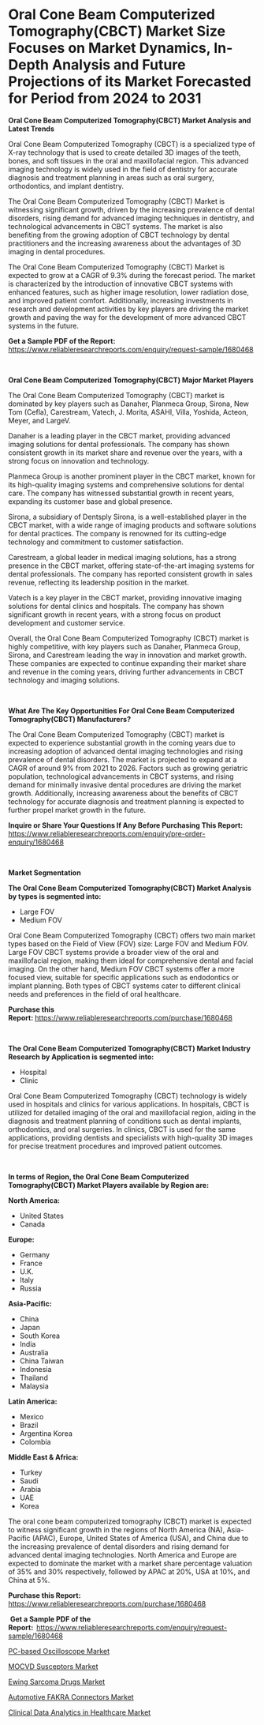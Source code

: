 <p><h1>Oral Cone Beam Computerized Tomography(CBCT) Market Size Focuses on Market Dynamics, In-Depth Analysis and Future Projections of its Market Forecasted for Period from 2024 to 2031</h1></p><p><strong>Oral Cone Beam Computerized Tomography(CBCT) Market Analysis and Latest Trends</strong></p>
<p><p>Oral Cone Beam Computerized Tomography (CBCT) is a specialized type of X-ray technology that is used to create detailed 3D images of the teeth, bones, and soft tissues in the oral and maxillofacial region. This advanced imaging technology is widely used in the field of dentistry for accurate diagnosis and treatment planning in areas such as oral surgery, orthodontics, and implant dentistry.</p><p>The Oral Cone Beam Computerized Tomography (CBCT) Market is witnessing significant growth, driven by the increasing prevalence of dental disorders, rising demand for advanced imaging techniques in dentistry, and technological advancements in CBCT systems. The market is also benefiting from the growing adoption of CBCT technology by dental practitioners and the increasing awareness about the advantages of 3D imaging in dental procedures.</p><p>The Oral Cone Beam Computerized Tomography (CBCT) Market is expected to grow at a CAGR of 9.3% during the forecast period. The market is characterized by the introduction of innovative CBCT systems with enhanced features, such as higher image resolution, lower radiation dose, and improved patient comfort. Additionally, increasing investments in research and development activities by key players are driving the market growth and paving the way for the development of more advanced CBCT systems in the future.</p></p>
<p><strong>Get a Sample PDF of the Report:&nbsp;</strong> <a href="https://www.reliableresearchreports.com/enquiry/request-sample/1680468">https://www.reliableresearchreports.com/enquiry/request-sample/1680468</a></p>
<p>&nbsp;</p>
<p><strong>Oral Cone Beam Computerized Tomography(CBCT) Major Market Players</strong></p>
<p><p>The Oral Cone Beam Computerized Tomography (CBCT) market is dominated by key players such as Danaher, Planmeca Group, Sirona, New Tom (Cefla), Carestream, Vatech, J. Morita, ASAHI, Villa, Yoshida, Acteon, Meyer, and LargeV.</p><p>Danaher is a leading player in the CBCT market, providing advanced imaging solutions for dental professionals. The company has shown consistent growth in its market share and revenue over the years, with a strong focus on innovation and technology.</p><p>Planmeca Group is another prominent player in the CBCT market, known for its high-quality imaging systems and comprehensive solutions for dental care. The company has witnessed substantial growth in recent years, expanding its customer base and global presence.</p><p>Sirona, a subsidiary of Dentsply Sirona, is a well-established player in the CBCT market, with a wide range of imaging products and software solutions for dental practices. The company is renowned for its cutting-edge technology and commitment to customer satisfaction.</p><p>Carestream, a global leader in medical imaging solutions, has a strong presence in the CBCT market, offering state-of-the-art imaging systems for dental professionals. The company has reported consistent growth in sales revenue, reflecting its leadership position in the market.</p><p>Vatech is a key player in the CBCT market, providing innovative imaging solutions for dental clinics and hospitals. The company has shown significant growth in recent years, with a strong focus on product development and customer service.</p><p>Overall, the Oral Cone Beam Computerized Tomography (CBCT) market is highly competitive, with key players such as Danaher, Planmeca Group, Sirona, and Carestream leading the way in innovation and market growth. These companies are expected to continue expanding their market share and revenue in the coming years, driving further advancements in CBCT technology and imaging solutions.</p></p>
<p>&nbsp;</p>
<p><strong>What Are The Key Opportunities For Oral Cone Beam Computerized Tomography(CBCT) Manufacturers?</strong></p>
<p><p>The Oral Cone Beam Computerized Tomography (CBCT) market is expected to experience substantial growth in the coming years due to increasing adoption of advanced dental imaging technologies and rising prevalence of dental disorders. The market is projected to expand at a CAGR of around 9% from 2021 to 2026. Factors such as growing geriatric population, technological advancements in CBCT systems, and rising demand for minimally invasive dental procedures are driving the market growth. Additionally, increasing awareness about the benefits of CBCT technology for accurate diagnosis and treatment planning is expected to further propel market growth in the future.</p></p>
<p><strong>Inquire or Share Your Questions If Any Before Purchasing This Report:</strong> <a href="https://www.reliableresearchreports.com/enquiry/pre-order-enquiry/1680468">https://www.reliableresearchreports.com/enquiry/pre-order-enquiry/1680468</a></p>
<p>&nbsp;</p>
<p><strong>Market Segmentation</strong></p>
<p><strong>The Oral Cone Beam Computerized Tomography(CBCT) Market Analysis by types is segmented into:</strong></p>
<p><ul><li>Large FOV</li><li>Medium FOV</li></ul></p>
<p><p>Oral Cone Beam Computerized Tomography (CBCT) offers two main market types based on the Field of View (FOV) size: Large FOV and Medium FOV. Large FOV CBCT systems provide a broader view of the oral and maxillofacial region, making them ideal for comprehensive dental and facial imaging. On the other hand, Medium FOV CBCT systems offer a more focused view, suitable for specific applications such as endodontics or implant planning. Both types of CBCT systems cater to different clinical needs and preferences in the field of oral healthcare.</p></p>
<p><strong>Purchase this Report:&nbsp;</strong><a href="https://www.reliableresearchreports.com/purchase/1680468">https://www.reliableresearchreports.com/purchase/1680468</a></p>
<p>&nbsp;</p>
<p><strong>The Oral Cone Beam Computerized Tomography(CBCT) Market Industry Research by Application is segmented into:</strong></p>
<p><ul><li>Hospital</li><li>Clinic</li></ul></p>
<p><p>Oral Cone Beam Computerized Tomography (CBCT) technology is widely used in hospitals and clinics for various applications. In hospitals, CBCT is utilized for detailed imaging of the oral and maxillofacial region, aiding in the diagnosis and treatment planning of conditions such as dental implants, orthodontics, and oral surgeries. In clinics, CBCT is used for the same applications, providing dentists and specialists with high-quality 3D images for precise treatment procedures and improved patient outcomes.</p></p>
<p>&nbsp;</p>
<p><strong>In terms of Region, the Oral Cone Beam Computerized Tomography(CBCT) Market Players available by Region are:</strong></p>
<p>
    <p> <strong> North America: </strong>
        <ul>
            <li>United States</li>
            <li>Canada</li>
        </ul>
        </p> 
    <p> <strong> Europe: </strong>
        <ul>
            <li>Germany</li>
            <li>France</li>
            <li>U.K.</li>
            <li>Italy</li>
            <li>Russia</li>
        </ul>
        </p> 
    <p> <strong> Asia-Pacific: </strong>
        <ul>
            <li>China</li>
            <li>Japan</li>
            <li>South Korea</li>
            <li>India</li>
            <li>Australia</li>
            <li>China Taiwan</li>
            <li>Indonesia</li>
            <li>Thailand</li>
            <li>Malaysia</li>
        </ul>
        </p> 
    <p> <strong> Latin America: </strong>
        <ul>
            <li>Mexico</li>
            <li>Brazil</li>
            <li>Argentina Korea</li>
            <li>Colombia</li>
        </ul>
        </p> 
    <p> <strong> Middle East & Africa: </strong>
        <ul>
            <li>Turkey</li>
            <li>Saudi</li>
            <li>Arabia</li>
            <li>UAE</li>
            <li>Korea</li>
        </ul>
    </p>
    </p>
<p><p>The oral cone beam computerized tomography (CBCT) market is expected to witness significant growth in the regions of North America (NA), Asia-Pacific (APAC), Europe, United States of America (USA), and China due to the increasing prevalence of dental disorders and rising demand for advanced dental imaging technologies. North America and Europe are expected to dominate the market with a market share percentage valuation of 35% and 30% respectively, followed by APAC at 20%, USA at 10%, and China at 5%.</p></p>
<p><strong>Purchase this Report: </strong><a href="https://www.reliableresearchreports.com/purchase/1680468">https://www.reliableresearchreports.com/purchase/1680468</a></p>
<p>&nbsp;<strong>Get a Sample PDF of the Report:&nbsp;&nbsp;</strong><a href="https://www.reliableresearchreports.com/enquiry/request-sample/1680468">https://www.reliableresearchreports.com/enquiry/request-sample/1680468</a></p>
<p><strong></strong></p>
<p><p><a href="https://github.com/ashepherd82/Market-Research-Report-List-3/blob/main/pc-based-oscilloscope-market.md">PC-based Oscilloscope Market</a></p><p><a href="https://issuu.com/reportprime-2/docs/mocvd-susceptors-market-size-2030.pptx">MOCVD Susceptors Market</a></p><p><a href="https://medium.com/@josereynolds2012/ewing-sarcoma-drugs-market-size-market-outlook-and-market-forecast-2024-to-2031-764c582196c9">Ewing Sarcoma Drugs Market</a></p><p><a href="https://issuu.com/reportprime-2/docs/automotive-fakra-connectors-market-size-2030.pptx">Automotive FAKRA Connectors Market</a></p><p><a href="https://medium.com/@josereynolds2012/clinical-data-analytics-in-healthcare-market-size-market-outlook-and-market-forecast-2024-to-76f55b8d223d">Clinical Data Analytics in Healthcare Market</a></p></p>